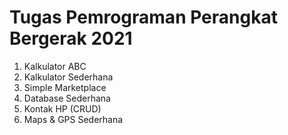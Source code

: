 # Tugas Pemrograman Perangkat Bergerak 2021

1. Kalkulator ABC
2. Kalkulator Sederhana
3. Simple Marketplace
4. Database Sederhana
5. Kontak HP (CRUD)
6. Maps & GPS Sederhana